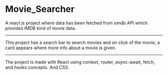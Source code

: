# Movie_Searcher
</hr>
A react js project where data has been fetched from omdb API which provides IMDB kind of movie data.
<hr>
This project has a search bar to search movies and on click of the movie, a card appears where more info about a movie is given.
<hr>
The project is made with React using context, router, async-await, fetch, and hooks concepts. And CSS.
